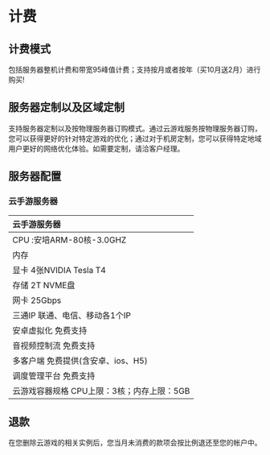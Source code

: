 # 计费

## 计费模式
包括服务器整机计费和带宽95峰值计费；支持按月或者按年（买10月送2月）进行购买!

## 服务器定制以及区域定制
支持服务器定制以及按物理服务器订购模式。通过云游戏服务按物理服务器订购，您可以获得更好的针对特定游戏的优化；通过对于机房定制，您可以获得特定地域用户更好的网络优化体验。如需要定制，请洽客户经理。

## 服务器配置
### 云手游服务器
| 云手游服务器  |
|:----------------|
|CPU        :安培ARM-80核-3.0GHZ         |
|内存       |256GB                       |
|显卡       4张NVIDIA Tesla T4          |
|存储       2T NVME盘                   |
|网卡       25Gbps                      |
|三通IP     联通、电信、移动各1个IP           |
|安卓虚拟化   免费支持                      |
|音视频控制流 免费支持                    |
|多客户端     免费提供(含安卓、ios、H5)       |
|调度管理平台 免费支持                    |
|云游戏容器规格  CPU上限：3核；内存上限：5GB|

## 退款
在您删除云游戏的相关实例后，您当月未消费的款项会按比例退还至您的帐户中。
